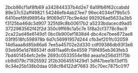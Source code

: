 2bcb86cf1af8fb69
a342844337b4d2e7
6a19fb6f62ccabdd
89e37c52aff49821
54246efb4ab27ee7
96ec4034ef79b5c5
6410eef8fd98954a
9f069d177bc9e4dd
992926ad5633a3b5
f3125ba46dc3d907
325fd9c8b00617b2
a5233bdacecd9ad5
3722983562f42f2d
350c9ff69c1a5c7e
5f8a2cf3778c9ac9
2ca22ad46e6149d1
0bc0b900ef1838d4
dbc4ce7bee872ae8
03f9518fc598978b
6d7c56991957d244
cfb3ef201fc02059
14d5aaa8d85b86a6
7ee5a45702e2d330
cdf09386db93f3e6
03eb95e1d788534f
dd811aa6fc6e4559
719f495eb363feb3
7bd401454efc2e9e
2693c0533554e18d
aeaa1e256d31175b
cb9d079c71925592
2f2b3064551429d1
3df47bee1b13df15
9c34e25b138b0daa
058cf84122df7683
35c70ec7875c01f7
